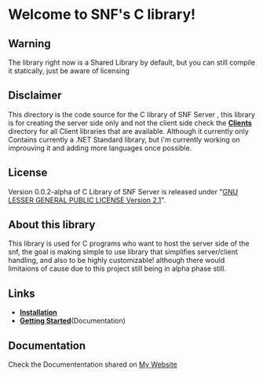 # Welcome to SNF's C library!

## Warning
The library right now is a Shared Library by default, but you can still compile it statically, just be aware of licensing
## Disclaimer
This directory is the code source for the C library of SNF Server , this library is for creating the server side only and not the client side check the [**Clients**](../../snfclient/) directory for all Client libraries that are available.
Although it currently only Contains currently a .NET Standard library, but i'm currently working on improuving it and adding more languages once possible.

## License
Version 0.0.2-alpha of C Library of SNF Server is released under "[GNU LESSER GENERAL PUBLIC LICENSE Version 2.1](https://www.gnu.org/licenses/old-licenses/lgpl-2.1.en.html#SEC1)".

## About this library
This library is used for C programs who want to host the server side of the snf, the goal is making simple to use library that simplifies server/client handling, and also to be highly customizable! although there would limitaions of cause due to this project still being in alpha phase still. 


## Links
* [**Installation**](INSTALL.md)
* [**Getting Started**](https://docs.abdelhadiseddar.com/snf/c/latest/d9/d5c/md_GET__START.html)(Documentation)

## Documentation
Check the Documententation shared on [My Website](https://docs.abdelhadiseddar.com/snf/c/)
